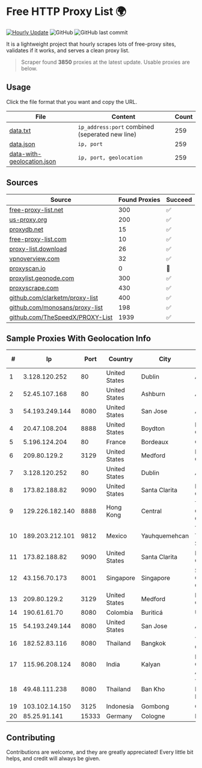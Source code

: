 
# Free HTTP Proxy List 🌍

[![Hourly Update](https://github.com/mertguvencli/http-proxy-list/actions/workflows/main.yml/badge.svg?branch=main)](https://github.com/mertguvencli/http-proxy-list/actions/workflows/main.yml)
![GitHub](https://img.shields.io/github/license/mertguvencli/http-proxy-list)
![GitHub last commit](https://img.shields.io/github/last-commit/mertguvencli/http-proxy-list)

It is a lightweight project that hourly scrapes lots of free-proxy sites, validates if it works, and serves a clean proxy list.


> Scraper found **3850** proxies at the latest update. Usable proxies are below.

## Usage

Click the file format that you want and copy the URL.


|File|Content|Count|
|----|-------|-----|
|[data.txt](https://raw.githubusercontent.com/mertguvencli/http-proxy-list/main/proxy-list/data.txt)|`ip_address:port` combined (seperated new line)|259|
|[data.json](https://raw.githubusercontent.com/mertguvencli/http-proxy-list/main/proxy-list/data.json)|`ip, port`|259|
|[data-with-geolocation.json](https://raw.githubusercontent.com/mertguvencli/http-proxy-list/main/proxy-list/data-with-geolocation.json)|`ip, port, geolocation`|259|

## Sources

|Source|Found Proxies|Succeed|
|------|-------------|-------|
|[free-proxy-list.net](https://free-proxy-list.net)|300|✅|
|[us-proxy.org](https://www.us-proxy.org)|200|✅|
|[proxydb.net](http://proxydb.net)|15|✅|
|[free-proxy-list.com](https://free-proxy-list.com/?page=&port=&type%5B%5D=http&type%5B%5D=https&up_time=0&search=Search)|10|✅|
|[proxy-list.download](https://www.proxy-list.download/HTTP)|26|✅|
|[vpnoverview.com](https://vpnoverview.com/privacy/anonymous-browsing/free-proxy-servers)|32|✅|
|[proxyscan.io](https://www.proxyscan.io)|0|🚫|
|[proxylist.geonode.com](https://proxylist.geonode.com/api/proxy-list?limit=300&page=1&sort_by=lastChecked&sort_type=desc&protocols=http,https)|300|✅|
|[proxyscrape.com](https://api.proxyscrape.com/v2/?request=displayproxies&protocol=http&timeout=10000&country=all&ssl=all&anonymity=all)|430|✅|
|[github.com/clarketm/proxy-list](https://raw.githubusercontent.com/clarketm/proxy-list/master/proxy-list-raw.txt)|400|✅|
|[github.com/monosans/proxy-list](https://raw.githubusercontent.com/monosans/proxy-list/main/proxies/http.txt)|198|✅|
|[github.com/TheSpeedX/PROXY-List](https://raw.githubusercontent.com/TheSpeedX/PROXY-List/master/http.txt)|1939|✅|


## Sample Proxies With Geolocation Info

|#|Ip|Port|Country|City|Internet Service Provider|
|-|--|----|-------|----|-------------------------|
|1|3.128.120.252|80|United States|Dublin|Amazon.com, Inc.|
|2|52.45.107.168|80|United States|Ashburn|Amazon.com, Inc.|
|3|54.193.249.144|8080|United States|San Jose|Amazon.com, Inc.|
|4|20.47.108.204|8888|United States|Boydton|Microsoft Corporation|
|5|5.196.124.204|80|France|Bordeaux|OVH SAS|
|6|209.80.129.2|3129|United States|Medford|HopOne Internet Corporation|
|7|3.128.120.252|80|United States|Dublin|Amazon.com, Inc.|
|8|173.82.188.82|9090|United States|Santa Clarita|Multacom Corporation|
|9|129.226.182.140|8888|Hong Kong|Central|Tencent Cloud Computing (Beijing) Co|
|10|189.203.212.101|9812|Mexico|Yauhquemehcan|Total Play Telecomunicaciones SA De CV|
|11|173.82.188.82|9090|United States|Santa Clarita|Multacom Corporation|
|12|43.156.70.173|8001|Singapore|Singapore|Shenzhen Tencent Computer Systems Company Limited|
|13|209.80.129.2|3129|United States|Medford|HopOne Internet Corporation|
|14|190.61.61.70|8080|Colombia|Buriticá|Ufinet Panama S.A.|
|15|54.193.249.144|8080|United States|San Jose|Amazon.com, Inc.|
|16|182.52.83.116|8080|Thailand|Bangkok|TOT Public Company Limited|
|17|115.96.208.124|8080|India|Kalyan|Hathway IP over Cable Internet Access|
|18|49.48.111.238|8080|Thailand|Ban Kho|Triple T Broadband Public Company Limited|
|19|103.102.14.150|3125|Indonesia|Gombong|GLOBALMEDIANET|
|20|85.25.91.141|15333|Germany|Cologne|PlusServer GmbH|



## Contributing

Contributions are welcome, and they are greatly appreciated! Every
little bit helps, and credit will always be given.

